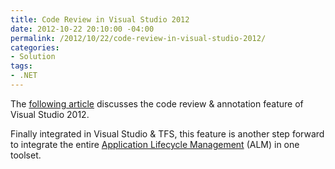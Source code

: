 ```yaml
---
title: Code Review in Visual Studio 2012
date: 2012-10-22 20:10:00 -04:00
permalink: /2012/10/22/code-review-in-visual-studio-2012/
categories:
- Solution
tags:
- .NET
---
```

<p>The <a href="http://www.infoq.com/news/2012/10/code-review-visual-studio-2012">following article</a> discusses the code review &amp; annotation feature of Visual Studio 2012.</p>  <p>Finally integrated in Visual Studio &amp; TFS, this feature is another step forward to integrate the entire <a href="http://www.microsoft.com/visualstudio/eng/alm">Application Lifecycle Management</a> (ALM) in one toolset.</p>